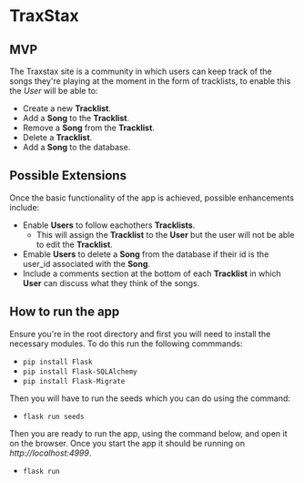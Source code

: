 # TraxStax

## MVP

The Traxstax site is a community in which users can keep track of the songs they're playing at the moment in the form of tracklists, to enable this the _User_ will be able to:

- Create a new **Tracklist**.
- Add a **Song** to the **Tracklist**.
- Remove a **Song** from the **Tracklist**.
- Delete a **Tracklist**.
- Add a **Song** to the database.

## Possible Extensions

Once the basic functionality of the app is achieved, possible enhancements include:

- Enable **Users** to follow eachothers **Tracklists**.
  - This will assign the **Tracklist** to the **User** but the user will not be able to edit the **Tracklist**.
- Emable **Users** to delete a **Song** from the database if their id is the user_id associated with the **Song**.
- Include a comments section at the bottom of each **Tracklist** in which **User** can discuss what they think of the songs.

## How to run the app

Ensure you're in the root directory and first you will need to install the necessary modules. To do this run the following commmands:

- `pip install Flask`
- `pip install Flask-SQLAlchemy`
- `pip install Flask-Migrate`

Then you will have to run the seeds which you can do using the command:

- `flask run seeds`

Then you are ready to run the app, using the command below, and open it on the browser. Once you start the app it should be running on _http://localhost:4999_.

- `flask run`
